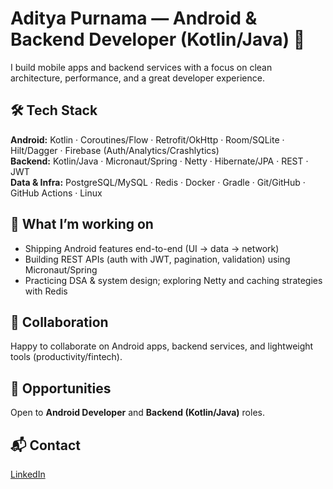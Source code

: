 # Aditya Purnama — Android & Backend Developer (Kotlin/Java) 👋

I build mobile apps and backend services with a focus on clean architecture, performance, and a great developer experience.

## 🛠 Tech Stack
**Android:** Kotlin · Coroutines/Flow · Retrofit/OkHttp · Room/SQLite · Hilt/Dagger · Firebase (Auth/Analytics/Crashlytics)  
**Backend:** Kotlin/Java · Micronaut/Spring · Netty · Hibernate/JPA · REST · JWT  
**Data & Infra:** PostgreSQL/MySQL · Redis · Docker · Gradle · Git/GitHub · GitHub Actions · Linux

## 🚀 What I’m working on
- Shipping Android features end-to-end (UI → data → network)
- Building REST APIs (auth with JWT, pagination, validation) using Micronaut/Spring
- Practicing DSA & system design; exploring Netty and caching strategies with Redis

## 🤝 Collaboration
Happy to collaborate on Android apps, backend services, and lightweight tools (productivity/fintech).

## 💼 Opportunities
Open to **Android Developer** and **Backend (Kotlin/Java)** roles.

## 📬 Contact
[LinkedIn](https://www.linkedin.com/in/aditya-purnama-8657691a4/)
